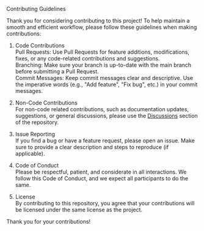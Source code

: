 Contributing Guidelines 

Thank you for considering contributing to this project! To help maintain a smooth and efficient workflow, please follow these guidelines when making contributions:

1. Code Contributions <br/>
Pull Requests: Use Pull Requests for feature additions, modifications, fixes, or any code-related contributions and suggestions. <br/>
Branching: Make sure your branch is up-to-date with the main branch before submitting a Pull Request. <br/>
Commit Messages: Keep commit messages clear and descriptive. Use the imperative words (e.g., "Add feature", "Fix bug", etc.) in your commit messages.

2. Non-Code Contributions <br/>
For non-code related contributions, such as documentation updates, suggestions, or general discussions, please use the <a href="https://github.com/rayusamBoy/Laravel_tenancy_sms/discussions">Discussions</a> section of the repository.

3. Issue Reporting <br/>
If you find a bug or have a feature request, please open an issue. Make sure to provide a clear description and steps to reproduce (if applicable).

4. Code of Conduct <br/>
Please be respectful, patient, and considerate in all interactions. We follow this Code of Conduct, and we expect all participants to do the same.

5. License <br/>
By contributing to this repository, you agree that your contributions will be licensed under the same license as the project.

Thank you for your contributions!
